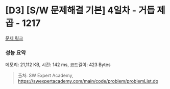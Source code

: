 # [D3] [S/W 문제해결 기본] 4일차 - 거듭 제곱 - 1217 

[문제 링크](https://swexpertacademy.com/main/code/problem/problemDetail.do?contestProbId=AV14dUIaAAUCFAYD) 

### 성능 요약

메모리: 21,112 KB, 시간: 142 ms, 코드길이: 423 Bytes



> 출처: SW Expert Academy, https://swexpertacademy.com/main/code/problem/problemList.do
